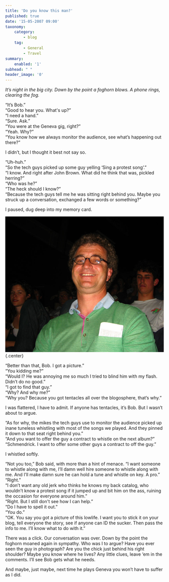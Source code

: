 ```yaml
---
title: 'Do you know this man?'
published: true
date: '15-05-2007 09:00'
taxonomy:
    category:
        - blog
    tag:
        - General
        - Travel
summary:
    enabled: '1'
subhead: " "
header_image: '0'
---
```


_It’s night in the big city. Down by the point a foghorn blows. A phone rings, clearing the fog._

“It’s Bob.”  
“Good to hear you. What's up?”  
“I need a hand.”  
“Sure. Ask.”  
“You were at the Geneva gig, right?”  
“Yeah. Why?”  
“You know how we always monitor the audience, see what’s happening out there?”

I didn’t, but I thought it best not say so.

“Uh-huh.”  
“So the tech guys picked up some guy yelling ‘Sing a protest song’.”  
“I know. And right after John Brown. What did he think that was, pickled herring?”  
“Who was he?”  
“The heck should I know?”  
“Because the tech guys tell me he was sitting right behind you. Maybe you struck up a conversation, exchanged a few words or something?”

I paused, dug deep into my memory card.

![The man who asked Bob Dylan to ‘sing a protest song’ and whistled along with everything.](SwissCretin.jpg){.center}

“Better than that, Bob. I got a picture.”  
“You kidding me?”  
“Would I? He was annoying me so much I tried to blind him with my flash. Didn’t do no good.”  
“I got to find that guy.”  
“Why? And why me?”  
“Why you? Because you got tentacles all over the blogosphere, that’s why.”

I was flattered, I have to admit. If anyone has tentacles, it’s Bob. But I wasn’t about to argue.

“As for why, the mikes the tech guys use to monitor the audience picked up inane tuneless whistling with most of the songs we played. And they pinned it down to that seat right behind you.”  
“And you want to offer the guy a contract to whistle on the next album?”  
“Schmendrick. I want to offer some other guys a contract to off the guy.”

I whistled softly.

“Not you too,” Bob said, with more than a hint of menace. “I want someone to whistle along with me, I’ll damn well hire someone to whistle along with me. And I’ll make damn sure he can hold a tune and whistle on key. A pro.”  
“Right.”  
“I don’t want any old jerk who thinks he knows my back catalog, who wouldn’t know a protest song if it jumped up and bit him on the ass, ruining the occasion for everyone around him.”  
“Right. But I still don't see how I can help.”  
“Do I have to spell it out.”  
“You do.”  
“OK. You say you got a picture of this lowlife. I want you to stick it on your blog, tell everyone the story, see if anyone can ID the sucker. Then pass the info to me. I’ll know what to do with it.”

There was a click. Our conversation was over. Down by the point the foghorn moaned again in sympathy. Who was I to argue? Have you ever seen the guy in photograph? Are you the chick just behind his right shoulder? Maybe you know where he lives? Any little clues, leave ‘em in the comments. I’ll see Bob gets what he needs.

And maybe, just maybe, next time he plays Geneva you won’t have to suffer as I did.

